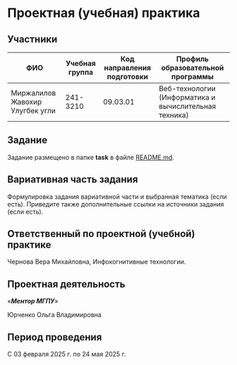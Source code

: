# Проектная (учебная) практика

## Участники

| ФИО                        | Учебная группа | Код направления подготовки | Профиль образовательной программы                     |
| -------------------------- | -------------- | -------------------------- | ----------------------------------------------------- |
| Миржалилов Жавохир Улугбек угли | 241-3210       | 09.03.01                   | Веб-технологии (Информатика и вычислительная техника) |

## Задание

Задание размещено в папке **task** в файле [README.md](task/README.md).

## Вариативная часть задания

Формулировка задания вариативной части и выбранная тематика (если есть). Приведите также дополнительные ссылки на источники задания (если есть).

## Ответственный по проектной (учебной) практике

Чернова Вера Михайловна, Инфокогнитивные технологии.

## Проектная деятельность

«**_Ментор МГПУ_**»

Юрченко Ольга Владимировна

## Период проведения

С 03 февраля 2025 г. по 24 мая 2025 г.